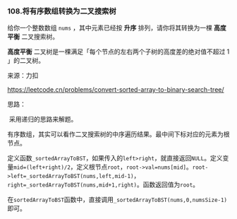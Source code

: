 ### 108.将有序数组转换为二叉搜索树

给你一个整数数组 `nums` ，其中元素已经按 **升序** 排列，请你将其转换为一棵 **高度平衡** 二叉搜索树。

**高度平衡** 二叉树是一棵满足「每个节点的左右两个子树的高度差的绝对值不超过 1 」的二叉树。

来源：力扣

https://leetcode.cn/problems/convert-sorted-array-to-binary-search-tree/



思路：

​	采用递归的思路来解题。

​	有序数组，其实可以看作二叉搜索树的中序遍历结果。最中间下标对应的元素为根节点。

​	定义函数`_sortedArrayToBST`，如果传入的`left>right`，就直接返回`NULL`。定义变量`mid=(left+right)/2`，定义根节点`root`，`root->val=nums[mid]`。`root->left=_sortedArrayToBST(nums,left,mid-1)`，`right=_sortedArrayToBST(nums,mid+1,right)`。函数返回值为`root`。

​	在`sortedArrayToBST`函数中，直接调用`_sortedArrayToBST(nums,0,numsSize-1)`即可。

